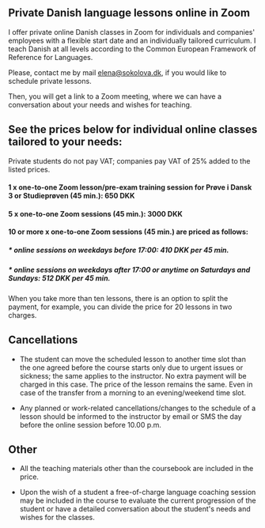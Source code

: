 
## Private Danish language lessons online in Zoom

I offer private online Danish classes in Zoom for individuals and companies' employees with a flexible start date and an individually tailored curriculum. I teach Danish at all levels according to the Common European Framework of Reference for Languages. 

Please, contact me by mail [elena@sokolova.dk](mailto:elena@sokolova.dk), if you would like to schedule private lessons.

Then, you will get a link to a Zoom meeting, where we can have a conversation about your needs and wishes for teaching. 

## See the prices below for individual online classes tailored to your needs:

Private students do not pay VAT; companies pay VAT of 25% added to the listed prices.

#### 1 x one-to-one Zoom lesson/pre-exam training session for Prøve i Dansk 3 or Studieprøven (45 min.): 650 DKK

#### 5 x one-to-one Zoom sessions (45 min.): 3000 DKK

#### 10 or more x one-to-one Zoom sessions (45 min.) are priced as follows:

##### * online sessions on weekdays before 17:00: 410 DKK per 45 min. 

##### * online sessions on weekdays after 17:00 or anytime on Saturdays and Sundays: 512 DKK per 45 min. 

When you take more than ten lessons, there is an option to split the payment, for example, you can divide the price for 20 lessons in two charges.  

## Cancellations 

* The student can move the scheduled lesson to another time slot than the one agreed before the course starts only due to urgent issues or sickness; the same applies to the instructor.  No extra payment will be charged in this case. The price of the lesson remains the same. Even in case of the transfer from a morning to an evening/weekend time slot.

* Any planned or work-related cancellations/changes to the schedule of a lesson should be informed to the instructor by email or SMS the day before the online session before 10.00 p.m. 

## Other

* All the teaching materials other than the coursebook are included in the price. 

* Upon the wish of a student a free-of-charge language coaching session may be included in the course to evaluate the current progression of the
student or have a detailed conversation about the student's needs and wishes for the classes. 
